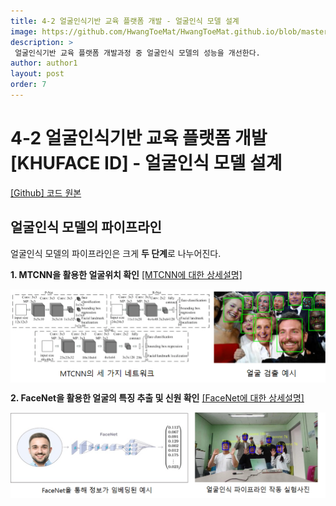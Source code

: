 ```yaml
---
title: 4-2 얼굴인식기반 교육 플랫폼 개발 - 얼굴인식 모델 설계
image: https://github.com/HwangToeMat/HwangToeMat.github.io/blob/master/AI-Project/image/KHUFACE/2/img0.png?raw=true
description: >
 얼굴인식기반 교육 플랫폼 개발과정 중 얼굴인식 모델의 성능을 개선한다. 
author: author1
layout: post
order: 7
---
```


# 4-2 얼굴인식기반 교육 플랫폼 개발[KHUFACE ID] - 얼굴인식 모델 설계

<a href="https://github.com/HwangToeMat/FaceRecognition_FlaskServer">[Github] 코드 원본</a>

## 얼굴인식 모델의 파이프라인

얼굴인식 모델의 파이프라인은 크게 **두 단계**로 나누어진다.

**1. MTCNN을 활용한 얼굴위치 확인** <a href="https://hwangtoemat.github.io/paper-review/2020-03-28-MTCNN-%EB%82%B4%EC%9A%A9/">[MTCNN에 대한 상세설명]</a>

<img src="https://github.com/HwangToeMat/HwangToeMat.github.io/blob/master/AI-Project/image/KHUFACE/2/img1.png?raw=true" style="max-width:100%;margin-left: auto; margin-right: auto; display: block;">



**2. FaceNet을 활용한 얼굴의 특징 추출 및 신원 확인** <a href="https://hwangtoemat.github.io/paper-review/2020-04-02-FaceNet-%EB%82%B4%EC%9A%A9/">[FaceNet에 대한 상세설명]</a>

<img src="https://github.com/HwangToeMat/HwangToeMat.github.io/blob/master/AI-Project/image/KHUFACE/2/img2.png?raw=true" style="max-width:100%;margin-left: auto; margin-right: auto; display: block;">

